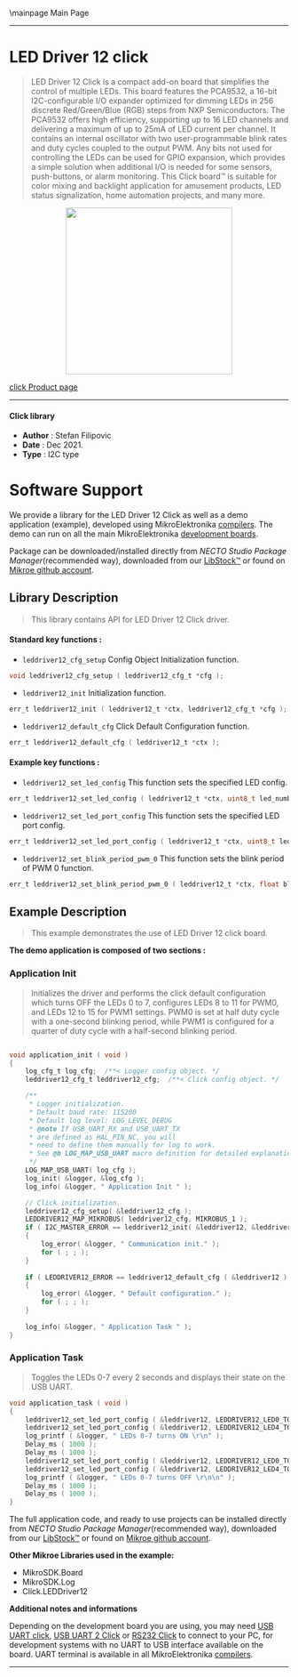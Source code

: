 \mainpage Main Page

---
# LED Driver 12 click

> LED Driver 12 Click is a compact add-on board that simplifies the control of multiple LEDs. This board features the PCA9532, a 16-bit I2C-configurable I/O expander optimized for dimming LEDs in 256 discrete Red/Green/Blue (RGB) steps from NXP Semiconductors. The PCA9532 offers high efficiency, supporting up to 16 LED channels and delivering a maximum of up to 25mA of LED current per channel. It contains an internal oscillator with two user-programmable blink rates and duty cycles coupled to the output PWM. Any bits not used for controlling the LEDs can be used for GPIO expansion, which provides a simple solution when additional I/O is needed for some sensors, push-buttons, or alarm monitoring. This Click board™ is suitable for color mixing and backlight application for amusement products, LED status signalization, home automation projects, and many more.

<p align="center">
  <img src="https://download.mikroe.com/images/click_for_ide/leddriver12_click.png" height=300px>
</p>

[click Product page](https://www.mikroe.com/led-driver-12-click)

---


#### Click library

- **Author**        : Stefan Filipovic
- **Date**          : Dec 2021.
- **Type**          : I2C type


# Software Support

We provide a library for the LED Driver 12 Click
as well as a demo application (example), developed using MikroElektronika
[compilers](https://www.mikroe.com/necto-studio).
The demo can run on all the main MikroElektronika [development boards](https://www.mikroe.com/development-boards).

Package can be downloaded/installed directly from *NECTO Studio Package Manager*(recommended way), downloaded from our [LibStock&trade;](https://libstock.mikroe.com) or found on [Mikroe github account](https://github.com/MikroElektronika/mikrosdk_click_v2/tree/master/clicks).

## Library Description

> This library contains API for LED Driver 12 Click driver.

#### Standard key functions :

- `leddriver12_cfg_setup` Config Object Initialization function.
```c
void leddriver12_cfg_setup ( leddriver12_cfg_t *cfg );
```

- `leddriver12_init` Initialization function.
```c
err_t leddriver12_init ( leddriver12_t *ctx, leddriver12_cfg_t *cfg );
```

- `leddriver12_default_cfg` Click Default Configuration function.
```c
err_t leddriver12_default_cfg ( leddriver12_t *ctx );
```

#### Example key functions :

- `leddriver12_set_led_config` This function sets the specified LED config.
```c
err_t leddriver12_set_led_config ( leddriver12_t *ctx, uint8_t led_number, uint8_t led_cfg );
```

- `leddriver12_set_led_port_config` This function sets the specified LED port config.
```c
err_t leddriver12_set_led_port_config ( leddriver12_t *ctx, uint8_t led_port_number, uint8_t led_cfg );
```

- `leddriver12_set_blink_period_pwm_0` This function sets the blink period of PWM 0 function.
```c
err_t leddriver12_set_blink_period_pwm_0 ( leddriver12_t *ctx, float blink_period );
```

## Example Description

> This example demonstrates the use of LED Driver 12 click board.

**The demo application is composed of two sections :**

### Application Init

> Initializes the driver and performs the click default configuration which turns OFF
the LEDs 0 to 7, configures LEDs 8 to 11 for PWM0, and LEDs 12 to 15 for PWM1 settings.
PWM0 is set at half duty cycle with a one-second blinking period, while PWM1 is configured
for a quarter of duty cycle with a half-second blinking period.

```c

void application_init ( void )
{
    log_cfg_t log_cfg;  /**< Logger config object. */
    leddriver12_cfg_t leddriver12_cfg;  /**< Click config object. */

    /** 
     * Logger initialization.
     * Default baud rate: 115200
     * Default log level: LOG_LEVEL_DEBUG
     * @note If USB_UART_RX and USB_UART_TX 
     * are defined as HAL_PIN_NC, you will 
     * need to define them manually for log to work. 
     * See @b LOG_MAP_USB_UART macro definition for detailed explanation.
     */
    LOG_MAP_USB_UART( log_cfg );
    log_init( &logger, &log_cfg );
    log_info( &logger, " Application Init " );

    // Click initialization.
    leddriver12_cfg_setup( &leddriver12_cfg );
    LEDDRIVER12_MAP_MIKROBUS( leddriver12_cfg, MIKROBUS_1 );
    if ( I2C_MASTER_ERROR == leddriver12_init( &leddriver12, &leddriver12_cfg ) ) 
    {
        log_error( &logger, " Communication init." );
        for ( ; ; );
    }
    
    if ( LEDDRIVER12_ERROR == leddriver12_default_cfg ( &leddriver12 ) )
    {
        log_error( &logger, " Default configuration." );
        for ( ; ; );
    }
    
    log_info( &logger, " Application Task " );
}

```

### Application Task

> Toggles the LEDs 0-7 every 2 seconds and displays their state on the USB UART.

```c
void application_task ( void )
{
    leddriver12_set_led_port_config ( &leddriver12, LEDDRIVER12_LED0_TO_3, LEDDRIVER12_LED_ON );
    leddriver12_set_led_port_config ( &leddriver12, LEDDRIVER12_LED4_TO_7, LEDDRIVER12_LED_ON );
    log_printf ( &logger, " LEDs 0-7 turns ON \r\n" );
    Delay_ms ( 1000 );
    Delay_ms ( 1000 );
    leddriver12_set_led_port_config ( &leddriver12, LEDDRIVER12_LED0_TO_3, LEDDRIVER12_LED_OFF );
    leddriver12_set_led_port_config ( &leddriver12, LEDDRIVER12_LED4_TO_7, LEDDRIVER12_LED_OFF );
    log_printf ( &logger, " LEDs 0-7 turns OFF \r\n\n" );
    Delay_ms ( 1000 );
    Delay_ms ( 1000 );
}
```

The full application code, and ready to use projects can be installed directly from *NECTO Studio Package Manager*(recommended way), downloaded from our [LibStock&trade;](https://libstock.mikroe.com) or found on [Mikroe github account](https://github.com/MikroElektronika/mikrosdk_click_v2/tree/master/clicks).

**Other Mikroe Libraries used in the example:**

- MikroSDK.Board
- MikroSDK.Log
- Click.LEDDriver12

**Additional notes and informations**

Depending on the development board you are using, you may need
[USB UART click](https://www.mikroe.com/usb-uart-click),
[USB UART 2 Click](https://www.mikroe.com/usb-uart-2-click) or
[RS232 Click](https://www.mikroe.com/rs232-click) to connect to your PC, for
development systems with no UART to USB interface available on the board. UART
terminal is available in all MikroElektronika
[compilers](https://shop.mikroe.com/compilers).

---
